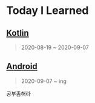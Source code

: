 # Today I Learned

## [Kotlin](https://github.com/rudeore333/TIL/tree/master/Kotlin)
> 2020-08-19 ~ 2020-09-07

## [Android](https://github.com/rudeore333/TIL/tree/master/Android)
> 2020-09-07 ~ ing


공부좀해라
